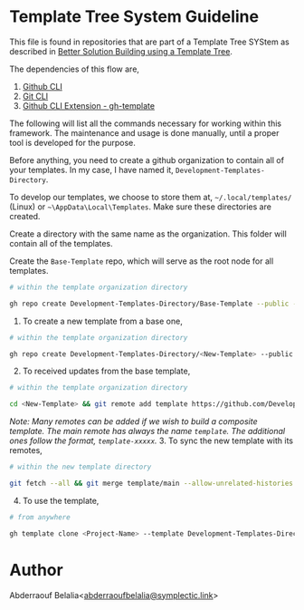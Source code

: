 # Template Tree System Guideline
This file is found in repositories that are part of a Template Tree SYStem as described in [Better Solution Building using a Template Tree](https://symplectic.link/Better+Solution+Building+using+a+Template+Tree).

The dependencies of this flow are, 
1. [Github CLI](https://github.com/cli/cli)
2. [Git CLI](https://git-scm.com/)
3. [Github CLI Extension - gh-template](https://github.com/heaths/gh-template)

The following will list all the commands necessary for working within this framework. The maintenance and usage is done manually, until a proper tool is developed for the purpose.

Before anything, you need to create a github organization to contain all of your templates. In my case, I have named it, `Development-Templates-Directory`. 

To develop our templates, we choose to store them at, `~/.local/templates/` (Linux) or `~\AppData\Local\Templates`. Make sure these directories are created. 

Create a directory with the same name as the organization. This folder will contain all of the templates.

Create the `Base-Template` repo, which will serve as the root node for all templates.

```bash
# within the template organization directory

gh repo create Development-Templates-Directory/Base-Template --public --disable-wiki --license MIT --clone && gh repo edit Development-Templates-Directory/Base-Template --template
```

1. To create a new template from a base one, 
```bash
# within the template organization directory

gh repo create Development-Templates-Directory/<New-Template> --public --clone --template Development-Template-Directory/<Base-Template> && gh repo edit Development-Templates-Directory/<New-Template> --template
```
2. To received updates from the base template,
```bash
# within the template organization directory

cd <New-Template> && git remote add template https://github.com/Development-Templates-Directory/<Base-Template>.git
```
*Note: Many remotes can be added if we wish to build a composite template. The main remote has always the name `template`. The additional ones follow the format, `template-xxxxx`.*
3. To sync the new template with its remotes,
```bash
# within the new template directory

git fetch --all && git merge template/main --allow-unrelated-histories -m "Syncing with $(git remote get-url origin | sed -E 's|.*github.com[:/](.*)\.git|\1|') on $(date +%s)."
```
4. To use the template, 
```bash
# from anywhere

gh template clone <Project-Name> --template Development-Templates-Directory/<Some-Template> --public
```

# Author
Abderraouf Belalia<<abderraoufbelalia@symplectic.link>>